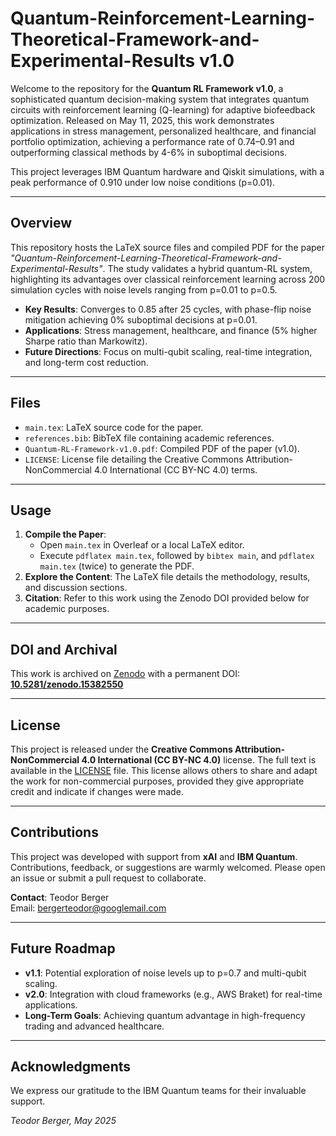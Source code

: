 # Quantum-Reinforcement-Learning-Theoretical-Framework-and-Experimental-Results v1.0

Welcome to the repository for the **Quantum RL Framework v1.0**, a sophisticated quantum decision-making system that integrates quantum circuits with reinforcement learning (Q-learning) for adaptive biofeedback optimization. Released on May 11, 2025, this work demonstrates applications in stress management, personalized healthcare, and financial portfolio optimization, achieving a performance rate of 0.74–0.91 and outperforming classical methods by 4-6% in suboptimal decisions.

This project leverages IBM Quantum hardware and Qiskit simulations, with a peak performance of 0.910 under low noise conditions (p=0.01).

---

## Overview
This repository hosts the LaTeX source files and compiled PDF for the paper *"Quantum-Reinforcement-Learning-Theoretical-Framework-and-Experimental-Results"*. The study validates a hybrid quantum-RL system, highlighting its advantages over classical reinforcement learning across 200 simulation cycles with noise levels ranging from p=0.01 to p=0.5.

- **Key Results**: Converges to 0.85 after 25 cycles, with phase-flip noise mitigation achieving 0% suboptimal decisions at p=0.01.
- **Applications**: Stress management, healthcare, and finance (5% higher Sharpe ratio than Markowitz).
- **Future Directions**: Focus on multi-qubit scaling, real-time integration, and long-term cost reduction.

---

## Files
- `main.tex`: LaTeX source code for the paper.
- `references.bib`: BibTeX file containing academic references.
- `Quantum-RL-Framework-v1.0.pdf`: Compiled PDF of the paper (v1.0).
- `LICENSE`: License file detailing the Creative Commons Attribution-NonCommercial 4.0 International (CC BY-NC 4.0) terms.

---

## Usage
1. **Compile the Paper**:
   - Open `main.tex` in Overleaf or a local LaTeX editor.
   - Execute `pdflatex main.tex`, followed by `bibtex main`, and `pdflatex main.tex` (twice) to generate the PDF.
2. **Explore the Content**: The LaTeX file details the methodology, results, and discussion sections.
3. **Citation**: Refer to this work using the Zenodo DOI provided below for academic purposes.

---

## DOI and Archival
This work is archived on [Zenodo](https://zenodo.org) with a permanent DOI:  
[**10.5281/zenodo.15382550**](https://doi.org/10.5281/zenodo.15382550)

---

## License
This project is released under the **Creative Commons Attribution-NonCommercial 4.0 International (CC BY-NC 4.0)** license. The full text is available in the [LICENSE](LICENSE) file. This license allows others to share and adapt the work for non-commercial purposes, provided they give appropriate credit and indicate if changes were made.

---

## Contributions
This project was developed with support from **xAI** and **IBM Quantum**. Contributions, feedback, or suggestions are warmly welcomed. Please open an issue or submit a pull request to collaborate.

**Contact**: Teodor Berger  
Email: [bergerteodor@googlemail.com](mailto:bergerteodor@googlemail.com)

---

## Future Roadmap
- **v1.1**: Potential exploration of noise levels up to p=0.7 and multi-qubit scaling.
- **v2.0**: Integration with cloud frameworks (e.g., AWS Braket) for real-time applications.
- **Long-Term Goals**: Achieving quantum advantage in high-frequency trading and advanced healthcare.

---

## Acknowledgments
We express our gratitude to the IBM Quantum teams for their invaluable support.

*Teodor Berger, May 2025*
